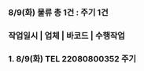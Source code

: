 ### 8/9(화) 물류 총 1건 : 주기 1건       
### 작업일시 | 업체 | 바코드 | 수행작업       
### 1. 8/9(화) TEL 22080800352 주기

